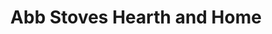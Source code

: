 ---
title: "Abb Stoves Hearth and Home"
url: /keizer/abb-stoves-hearth-and-home/
shop: appliance
---
